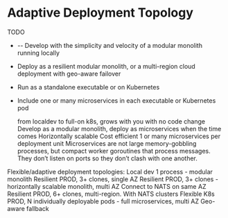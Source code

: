 # Adaptive Deployment Topology

TODO
* -- Develop with the simplicity and velocity of a modular monolith running locally
* Deploy as a resilient modular monolith, or a multi-region cloud deployment with geo-aware failover
* Run as a standalone executable or on Kubernetes
* Include one or many microservices in each executable or Kubernetes pod

  from localdev to full-on k8s, grows with you with no code change
  Develop as a modular monolith, deploy as microservices when the time comes
  Horizontally scalable
  Cost efficient
  1 or many microservices per deployment unit
  Microservices are not large memory-gobbling processes, but compact worker goroutines that process messages. They don’t listen on ports so they don’t clash with one another.

Flexible/adaptive deployment topologies:
  Local dev 1 process - modular monolith
  Resilient PROD, 3+ clones, single AZ
  Resilient PROD, 3+ clones - horizontally scalable monolith, multi AZ
    Connect to NATS on same AZ
  Resilient PROD, 6+ clones, multi-region. With NATS clusters
  Flexible K8s PROD, N individually deployable pods - full microservices, multi AZ
  Geo-aware fallback
